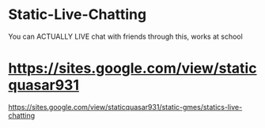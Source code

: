 # Static-Live-Chatting
You can ACTUALLY LIVE chat with friends through this, works at school
# https://sites.google.com/view/staticquasar931
https://sites.google.com/view/staticquasar931/static-gmes/statics-live-chatting
